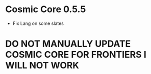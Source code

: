 # Cosmic Core 0.5.5
* Fix Lang on some slates

# DO NOT MANUALLY UPDATE COSMIC CORE FOR FRONTIERS **I WILL NOT WORK**